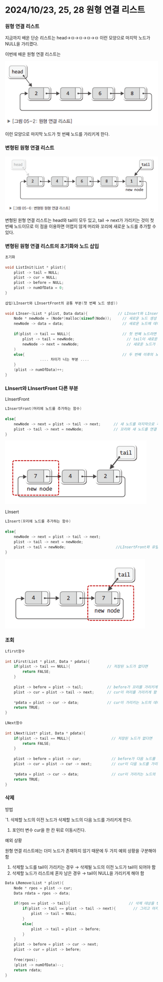# 2024/10/23, 25, 28 원형 연결 리스트

### 원형 연결 리스트

지금까지 배운 단순 리스트는 head→ㅁ→ㅁ→ㅁ→ㅁ 이런 모양으로 마지막 노드가 NULL을 가리켰다.

이번에 배운 원형 연결 리스트는

![image.png](image.png)

이런 모양으로 마지막 노드가 첫 번째 노드를 가리키게 한다.

### 변형된 원형 연결 리스트

![image.png](image%201.png)

 변형된 원형 연결 리스트는 head와 tail이 모두 있고, tail → next가 가리키는 것이 첫 번째 노드이므로 이 점을 이용하면 어렵지 않게 머리와 꼬리에 새로운 노드를 추가할 수 있다.

### 변형된 원형 연결 리스트의 초기화와 노드 삽입

```c
초기화

void ListInit(List * plist){
	plist -> tail = NULL;
	plist -> cur = NULL;
	plist -> before = NULL;
	plist -> numOfData = 0;
}

삽입(LInsert와 LInsertFront의 공통 부분(첫 번째 노드 생성))

void LInser~(List * plist, Data data){              // LInsert와 LInsertFront의 공통 부분
	Node * newNode = (Node*)malloc(sizeof(Node));     // 새로운 노드 생성
	newNode -> data = data;                           // 새로운 노드에 데이터 저장
	
	if(plist -> tail == NULL){                        // 첫 번째 노드라면
		plist -> tail = newNode;                        // tail이 새로운 노드를 가리키게 함
		newNode -> next = newNode;                      // 새로운 노드가 자신을 가리키게 함
	)
	else{                                             // 두 번째 이후의 노드라면
	            .... 차이가 나는 부분 ....	
	}
	(plist -> numOfData)++;
}
```

### LInsert와 LInsertFront 다른 부분

LInsertFront

```c
LInsertFront(머리에 노드를 추가하는 함수)

else{
	newNode -> next = plist -> tail -> next;      // 새 노드를 마지막으로 추가됐던 노드에 연결
	plist -> tail -> next = newNode;              // 꼬리와 새 노드를 연결
}
```

![image.png](image%202.png)

LInsert

```c
LInsert(꼬리에 노드를 추가하는 함수)

else{
	newNode -> next = plist -> tail -> next;
	plist -> tail -> next = newNode;
	plist -> tail = newNode;                       //LInsertFront와 유일한 차이점 
}
```

![image.png](image%203.png)

### 조회

```c
Lfirst함수

int LFirst(List * plist, Data * pdata){
	if(plist -> tail == NULL){                 // 저장된 노드가 없다면
		return FALSE;
	}
	
	plist -> before = plist -> tail;           // before가 꼬리를 가리키게 함
	plist -> cur = plist -> tail -> next;      // cur이 머리를 가리키게 함
	
	*pdata = plist -> cur -> data;             // cur이 가리키는 노드의 데이터 반환
	return TRUE;
}

LNext함수

int LNext(List* plist, Data * pdata){
	if(plist -> tail == MULL){                   // 저장된 노드가 없다면
		return FALSE;
	}
	
	plist -> before = plist -> cur;              // before가 다음 노드를 가리키게 함
	plist -> cur = plist -> cur -> next;         // cur이 다음 노드를 가리키게 함
	
	*pdata = plist -> cur -> data;               // cur이 가리키는 노드의 데이터 봔환
	return TRUE;
}
```

### 삭제

방법

`1. 삭제할 노드의 이전 노드가 삭제할 노드의 다음 노드를 가리키게 한다.

1. 포인터 변수 cur을 한 칸 뒤로 이동시킨다.

예외 상황

원형 연결 리스트에는 더미 노드가 존재하지 않기 때문에 두 가지 예외 상황을 구분해야 함

1. 삭제할 노드를 tail이 가리키는 경우 → 삭제될 노드의 이전 노드가 tail이 되어야 함
2. 삭제할 노드가 리스트에 혼자 남은 경우 → tail이 NULL을 가리키게 해야 함

```c
Data LRemove(List * plist){
	Node * rpos = plist -> cur;
	Data rdata = rpos -> data;
	
	if(rpos == plist -> tail){                           // 삭제 대상을 tail이 가리킨다면
		if(plist -> tail == plist -> tail -> next){        // 그리고 마지막 남은 노드라면
			plist -> tail = NULL;
		}
		else{
			plist -> tail = plist -> before;
		}
	}
	plist -> before = plist -> cur -> next;
	plist -> cur = plist -> before;
	
	free(rpos);
	(plist -> numOfData)--;
	return rdata;
}
```
